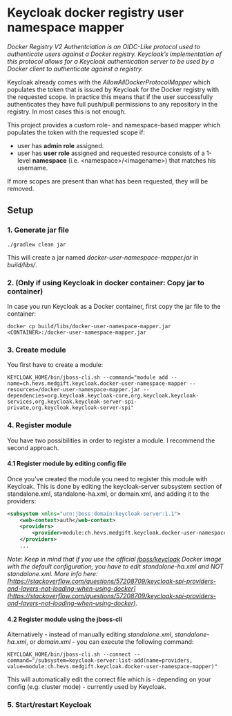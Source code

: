 # Keycloak docker registry user namespace mapper

_Docker Registry V2 Authentciation is an OIDC-Like protocol used to authenticate users against a Docker registry. Keycloak’s implementation of this protocol allows for a Keycloak authentication server to be used by a Docker client to authenticate against a registry._ 

Keycloak already comes with the _AllowAllDockerProtocolMapper_ which populates the token that is issued by Keycloak for the Docker registry with the requested scope. In practice this means that if the user successfully authenticates they have full push/pull permissions to any repository in the registry. In most cases this is not enough.

This project provides a custom role- and namespace-based mapper which populates the token with the requested scope if:

- user has **admin role** assigned.
- user has **user role** assigned and requested resource consists of a 1-level **namespace** (i.e. \<namespace>/\<imagename>) that matches his username.
 
If more scopes are present than what has been requested, they will be removed.

## Setup

### 1. Generate jar file

`./gradlew clean jar`

This will create a jar named _docker-user-namespace-mapper.jar_ in _build/libs/_.

### 2. (Only if using Keycloak in docker container: Copy jar to container)

In case you run Keycloak as a Docker container, first copy the jar file to the container:

`docker cp build/libs/docker-user-namespace-mapper.jar <CONTAINER>:/docker-user-namespace-mapper.jar`


### 3. Create module

You first have to create a module:

`KEYCLOAK_HOME/bin/jboss-cli.sh --command="module add --name=ch.hevs.medgift.keycloak.docker-user-namespace-mapper --resources=/docker-user-namespace-mapper.jar --dependencies=org.keycloak.keycloak-core,org.keycloak.keycloak-services,org.keycloak.keycloak-server-spi-private,org.keycloak.keycloak-server-spi"`


### 4. Register module

You have two possibilities in order to register a module. I recommend the second approach.

#### 4.1 Register module by editing config file

Once you’ve created the module you need to register this module with Keycloak. This is done by editing the keycloak-server subsystem section of standalone.xml, standalone-ha.xml, or domain.xml, and adding it to the providers:

```XML
<subsystem xmlns="urn:jboss:domain:keycloak-server:1.1">
    <web-context>auth</web-context>
    <providers>
        <provider>module:ch.hevs.medgift.keycloak.docker-user-namespace-mapper</provider>
    </providers>
    ...
```

*Note*: _Keep in mind that if you use the official [jboss/keycloak](https://hub.docker.com/r/jboss/keycloak/) Docker image with the default configuration, you have to edit standalone-ha.xml and NOT standalone.xml. More info here: [https://stackoverflow.com/questions/57208709/keycloak-spi-providers-and-layers-not-loading-when-using-docker](https://stackoverflow.com/questions/57208709/keycloak-spi-providers-and-layers-not-loading-when-using-docker)_.

#### 4.2 Register module using the jboss-cli

Alternatively - instead of manually editing _standalone.xml_, _standalone-ha.xml_, or _domain.xml_ - you can execute the following command:

`KEYCLOAK_HOME/bin/jboss-cli.sh --connect --command="/subsystem=keycloak-server:list-add(name=providers, value=module:ch.hevs.medgift.keycloak.docker-user-namespace-mapper)"`

This will automatically edit the correct file which is - depending on your config (e.g. cluster mode) - currently used by Keycloak.

### 5. Start/restart Keycloak

